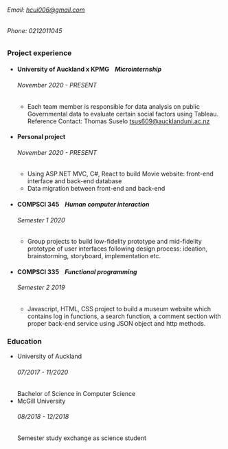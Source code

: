 ###### Email: hcui006@gmail.com
###### Phone: 0212011045

### Project experience
- #### University of Auckland x KPMG &nbsp;&nbsp;&nbsp;_Microinternship_
  ###### November 2020 - PRESENT
  - Each team member is responsible for data analysis on public Governmental data to evaluate certain social factors using Tableau.\
  Reference Contact: Thomas Suselo tsus609@aucklanduni.ac.nz
- #### Personal project
  ###### November 2020 - PRESENT
  - Using ASP.NET MVC, C#, React to build Movie website: front-end interface and back-end database
  - Data migration between front-end and back-end

- #### COMPSCI 345 &nbsp;&nbsp;&nbsp;_Human computer interaction_
  ###### Semester 1 2020
  - Group projects to build low-fidelity prototype and mid-fidelity prototype of user interfaces following design process: ideation, brainstorming, storyboard, implementation etc.

- #### COMPSCI 335  &nbsp;&nbsp;&nbsp;_Functional programming_
  ###### Semester 2 2019
  - Javascript, HTML, CSS project to build a museum website which contains log in functions, a search function, a comment section with proper back-end service using JSON object and http methods.

### Education
- University of Auckland
  ###### 07/2017 - 11/2020
  Bachelor of Science in Computer Science
- McGill University
  ###### 08/2018 - 12/2018
  Semester study exchange as science student
